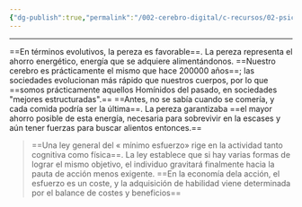 ```yaml
---
{"dg-publish":true,"permalink":"/002-cerebro-digital/c-recursos/02-psicologia/a-libros/01-piensa-rapido-piensa-despacio/c1-ley-del-minimo-esfuerzo/"}
---
```




---

==En términos evolutivos, la pereza es favorable==. La pereza representa el ahorro energético, energía que se adquiere alimentándonos. ==Nuestro cerebro es prácticamente el mismo que hace 200000 años==; las sociedades evolucionan más rápido que nuestros cuerpos, por lo que ==somos prácticamente aquellos Homínidos del pasado, en sociedades "mejores estructuradas".== ==Antes, no se sabía cuando se comería, y cada comida podría ser la última==. La pereza garantizaba ==el mayor ahorro posible de esta energía, necesaria para sobrevivir en la escases y aún tener fuerzas para buscar alientos entonces.==

> ==Una ley general del « mínimo esfuerzo» rige en la actividad tanto cognitiva como física==. La ley establece que si hay varias formas de lograr el mismo objetivo, el individuo gravitará finalmente hacia la pauta de acción menos exigente. ==En la economía dela acción, el esfuerzo es un coste, y la adquisición de habilidad viene determinada por el balance de costes y beneficios==


